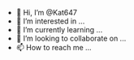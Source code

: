 - 👋 Hi, I’m @Kat647
- 👀 I’m interested in ...
- 🌱 I’m currently learning ...
- 💞️ I’m looking to collaborate on ...
- 📫 How to reach me ...

<!---
Kat647/Kat647 is a ✨ special ✨ repository because its `README.md` (this file) appears on your GitHub profile.
You can click the Preview link to take a look at your changes.
--->
